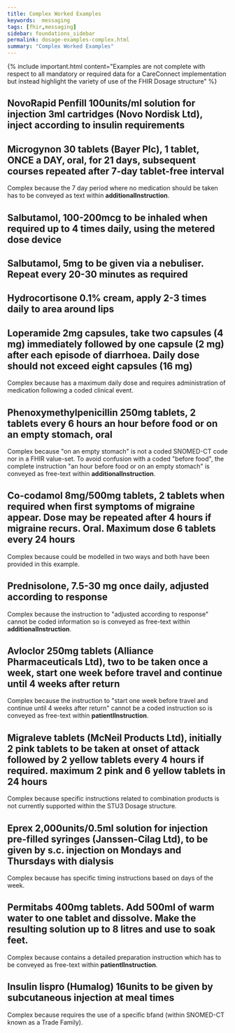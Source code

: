 ```yaml
---
title: Complex Worked Examples
keywords:  messaging
tags: [fhir,messaging]
sidebar: foundations_sidebar
permalink: dosage-examples-complex.html
summary: "Complex Worked Examples"
---
```


{% include important.html content="Examples are not complete with respect to all mandatory or required data for a CareConnect implementation but instead highlight the variety of use of the FHIR Dosage structure" %}

## NovoRapid Penfill 100units/ml solution for injection 3ml cartridges (Novo Nordisk Ltd), inject according to insulin requirements ##

<script src="https://gist.github.com/RobertGoochUK/029d9e231bc54fb3b0ac6386f9e0b501.js"></script>

## Microgynon 30 tablets (Bayer Plc), 1 tablet, ONCE a DAY, oral, for 21 days, subsequent courses repeated after 7-day tablet-free interval ##

Complex because the 7 day period where no medication should be taken has to be conveyed as text within **additionalInstruction**.

<script src="https://gist.github.com/RobertGoochUK/67a2e1bf88c100ff62aba8467f5f743e.js"></script>

## Salbutamol, 100-200mcg to be inhaled when required up to 4 times daily, using the metered dose device ##

<script src="https://gist.github.com/RobertGoochUK/3058adde9517ffb68a62f55112e036f0.js"></script>

## Salbutamol, 5mg to be given via a nebuliser. Repeat every 20-30 minutes as required ##

<script src="https://gist.github.com/RobertGoochUK/ddf9ad03106e7203180b91436bd38689.js"></script>

## Hydrocortisone 0.1% cream, apply 2-3 times daily to area around lips ##

<script src="https://gist.github.com/RobertGoochUK/340ff8c4c169f972532b62a1b3f32a37.js"></script>

## Loperamide 2mg capsules, take two capsules (4 mg) immediately followed by one capsule (2 mg) after each episode of diarrhoea. Daily dose should not exceed eight capsules (16 mg) ##

Complex because has a maximum daily dose and requires administration of medication following a coded clinical event.

<script src="https://gist.github.com/RobertGoochUK/c42500071f3a22af8d8b268f9aec7e3c.js"></script>

## Phenoxymethylpenicillin 250mg tablets, 2 tablets every 6 hours an hour before food or on an empty stomach, oral ##

Complex because "on an empty stomach" is not a coded SNOMED-CT code nor in a FHIR value-set. To avoid confusion with a coded "before food", the complete instruction "an hour before food or on an empty stomach" is conveyed as free-text within **additionalInstruction**.

<script src="https://gist.github.com/RobertGoochUK/85954bf963f7d98dfd1c382a36fc689c.js"></script>

## Co-codamol 8mg/500mg tablets, 2 tablets when required when first symptoms of migraine appear. Dose may be repeated after 4 hours if migraine recurs. Oral. Maximum dose 6 tablets every 24 hours ##

Complex because could be modelled in two ways and both have been provided in this example.

<script src="https://gist.github.com/RobertGoochUK/fe839c3b0dc68be679346192d67569bc.js"></script>

## Prednisolone, 7.5-30 mg once daily, adjusted according to response ##

Complex because the instruction to "adjusted according to response" cannot be coded information so is conveyed as free-text within **additionalInstruction**.

<script src="https://gist.github.com/RobertGoochUK/a5d896f2dba7119f98bbdd69be8e3a7f.js"></script>

## Avloclor 250mg tablets (Alliance Pharmaceuticals Ltd), two to be taken once a week, start one week before travel and continue until 4 weeks after return ##

Complex because the instruction to "start one week before travel and continue until 4 weeks after return" cannot be a coded instruction so is conveyed as free-text within **patientlInstruction**.

<script src="https://gist.github.com/RobertGoochUK/4fd01ea1de85d61fb63d8b352b35221e.js"></script>

## Migraleve tablets (McNeil Products Ltd), initially 2 pink tablets to be taken at onset of attack followed by 2 yellow tablets every 4 hours if required. maximum 2 pink and 6 yellow tablets in 24 hours ##

Complex because specific instructions related to combination products is not currently supported within the STU3 Dosage structure.

<script src="https://gist.github.com/RobertGoochUK/ed35e1f7cfb0eea8df8acad2aced3369.js"></script>

## Eprex 2,000units/0.5ml solution for injection pre-filled syringes (Janssen-Cilag Ltd), to be given by s.c. injection on Mondays and Thursdays with dialysis ##

Complex because has specific timing instructions based on days of the week.

<script src="https://gist.github.com/RobertGoochUK/f480c7dda3c50f651ffbbcdb7694b272.js"></script>

## Permitabs 400mg tablets. Add 500ml of warm water to one tablet and dissolve. Make the resulting solution up to 8 litres and use to soak feet. ##

Complex because contains a detailed preparation instruction which has to be conveyed as free-text within **patientlInstruction**.

<script src="https://gist.github.com/RobertGoochUK/397909d95f2f97ba391c13c5820f36ee.js"></script>

## Insulin lispro (Humalog) 16units to be given by subcutaneous injection at meal times ##

Complex because requires the use of a specific bfand (within SNOMED-CT known as a Trade Family).

<script src="https://gist.github.com/RobertGoochUK/9d73d7c9e6bcba03d0703dd2fb590dea.js"></script>